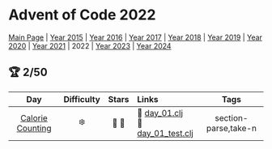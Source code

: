# Advent of Code 2022

[Main Page](https://adventofcode.com/2022) | [Year 2015](/src/aoclj/year_2015/) | [Year 2016](/src/aoclj/year_2016/) | [Year 2017](/src/aoclj/year_2017/) | [Year 2018](/src/aoclj/year_2018/) | [Year 2019](/src/aoclj/year_2019/) | [Year 2020](/src/aoclj/year_2020/) | [Year 2021](/src/aoclj/year_2021/) | 2022 | [Year 2023](/src/aoclj/year_2023/) | [Year 2024](/src/aoclj/year_2024/)

## :trophy: 2/50

| Day | Difficulty | Stars | Links | Tags |
|:---: | :---: | :---: | :--- | :----: |
[Calorie Counting](http://www.adventofcode.com/2022/day/1)|:snowflake:|:star2: :star2:|:small_orange_diamond: [day_01.clj](/src/aoclj/year_2022/day_01.clj) <br /> :small_orange_diamond: [day_01_test.clj](/test/aoclj/year_2022/day_01_test.clj)|section-parse,take-n
